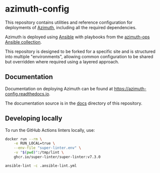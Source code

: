 # azimuth-config <!-- omit in toc -->

This repository contains utilities and reference configuration for deployments of
[Azimuth](https://github.com/azimuth-cloud/azimuth), including all the required dependencies.

Azimuth is deployed using [Ansible](https://www.ansible.com/) with playbooks from the
[azimuth-ops Ansible collection](https://github.com/azimuth-cloud/ansible-collection-azimuth-ops).

This repository is designed to be forked for a specific site and is structured into multiple
"environments", allowing common configuration to be shared but overridden where required
using a layered approach.

## Documentation

Documentation on deploying Azimuth can be found at https://azimuth-config.readthedocs.io.

The documentation source is in the [docs](./docs/) directory of this repository.

## Developing locally

To run the GitHub Actions linters locally, use:

```sh
docker run --rm \
    -e RUN_LOCAL=true \
    --env-file "super-linter.env" \
    -v "$(pwd)":/tmp/lint \
    ghcr.io/super-linter/super-linter:v7.3.0
```

```sh
ansible-lint -c .ansible-lint.yml
```

